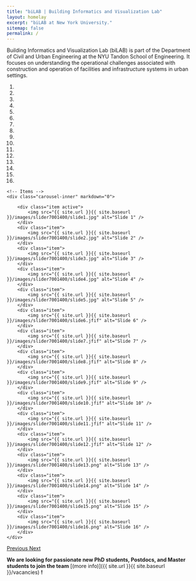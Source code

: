 ```yaml
---
title: "biLAB | Building Informatics and Visualization Lab"
layout: homelay
excerpt: "biLAB at New York University."
sitemap: false
permalink: /
---
```

Building Informatics and Visualization Lab (biLAB) is part of the Department of Civil and Urban Engineering at the NYU Tandon School of Engineering. It focuses on understanding the operational challenges associated with construction and operation of facilities and infrastructure systems in urban settings.  


<div markdown="0" id="carousel" class="carousel slide" data-ride="carousel" data-interval="5000" data-pause="hover" >
    <!-- Menu -->
    <ol class="carousel-indicators">
        <li data-target="#carousel" data-slide-to="0" class="active"></li>
        <li data-target="#carousel" data-slide-to="1"></li>
        <li data-target="#carousel" data-slide-to="2"></li>
        <li data-target="#carousel" data-slide-to="3"></li>
        <li data-target="#carousel" data-slide-to="4"></li>
        <li data-target="#carousel" data-slide-to="5"></li>
        <li data-target="#carousel" data-slide-to="6"></li>
        <li data-target="#carousel" data-slide-to="7"></li>
        <li data-target="#carousel" data-slide-to="8"></li>
        <li data-target="#carousel" data-slide-to="9"></li>
        <li data-target="#carousel" data-slide-to="10"></li>
        <li data-target="#carousel" data-slide-to="11"></li>
        <li data-target="#carousel" data-slide-to="12"></li>
        <li data-target="#carousel" data-slide-to="13"></li>
        <li data-target="#carousel" data-slide-to="14"></li>
        <li data-target="#carousel" data-slide-to="15"></li>
    </ol>

    <!-- Items -->
    <div class="carousel-inner" markdown="0">

        <div class="item active">
            <img src="{{ site.url }}{{ site.baseurl }}/images/slider7001400/slide1.jpg" alt="Slide 1" />
        </div>
        <div class="item">
            <img src="{{ site.url }}{{ site.baseurl }}/images/slider7001400/slide2.jpg" alt="Slide 2" />
        </div>
        <div class="item">
            <img src="{{ site.url }}{{ site.baseurl }}/images/slider7001400/slide3.jpg" alt="Slide 3" />
        </div>
        <div class="item">
            <img src="{{ site.url }}{{ site.baseurl }}/images/slider7001400/slide4.jpg" alt="Slide 4" />
        </div>
        <div class="item">
            <img src="{{ site.url }}{{ site.baseurl }}/images/slider7001400/slide5.jpg" alt="Slide 5" />
        </div>
        <div class="item">
            <img src="{{ site.url }}{{ site.baseurl }}/images/slider7001400/slide6.jfif" alt="Slide 6" />
        </div>
        <div class="item">
            <img src="{{ site.url }}{{ site.baseurl }}/images/slider7001400/slide7.jfif" alt="Slide 7" />
        </div>
        <div class="item">
            <img src="{{ site.url }}{{ site.baseurl }}/images/slider7001400/slide8.jfif" alt="Slide 8" />
        </div>
        <div class="item">
            <img src="{{ site.url }}{{ site.baseurl }}/images/slider7001400/slide9.jfif" alt="Slide 9" />
        </div>
        <div class="item">
            <img src="{{ site.url }}{{ site.baseurl }}/images/slider7001400/slide10.jfif" alt="Slide 10" />
        </div>
        <div class="item">
            <img src="{{ site.url }}{{ site.baseurl }}/images/slider7001400/slide11.jfif" alt="Slide 11" />
        </div>
        <div class="item">
            <img src="{{ site.url }}{{ site.baseurl }}/images/slider7001400/slide12.jfif" alt="Slide 12" />
        </div>
        <div class="item">
            <img src="{{ site.url }}{{ site.baseurl }}/images/slider7001400/slide13.png" alt="Slide 13" />
        </div>
        <div class="item">
            <img src="{{ site.url }}{{ site.baseurl }}/images/slider7001400/slide14.png" alt="Slide 14" />
        </div>
        <div class="item">
            <img src="{{ site.url }}{{ site.baseurl }}/images/slider7001400/slide15.png" alt="Slide 15" />
        </div>
        <div class="item">
            <img src="{{ site.url }}{{ site.baseurl }}/images/slider7001400/slide16.png" alt="Slide 16" />
        </div>
    </div>
  <a class="left carousel-control" href="#carousel" role="button" data-slide="prev">
    <span class="glyphicon glyphicon-chevron-left" aria-hidden="true"></span>
    <span class="sr-only">Previous</span>
  </a>
  <a class="right carousel-control" href="#carousel" role="button" data-slide="next">
    <span class="glyphicon glyphicon-chevron-right" aria-hidden="true"></span>
    <span class="sr-only">Next</span>
  </a>
</div>

 **We are  looking for passionate new PhD students, Postdocs, and Master students to join the team** [(more info)]({{ site.url }}{{ site.baseurl }}/vacancies) **!**

<!-- 
<figure class="fourth">
  <img src="{{ site.url }}{{ site.baseurl }}/images/logopic/Logo_Leiden.jpg" style="width: 210px">
  <img src="{{ site.url }}{{ site.baseurl }}/images/logopic/Logo_Nanofront.jpg" style="width: 110px">
  <img src="{{ site.url }}{{ site.baseurl }}/images/logopic/Logo_NWO.jpg" style="width: 120px">
  <img src="{{ site.url }}{{ site.baseurl }}/images/logopic/Logo_ERC.jpg" style="width: 110px">
</figure> -->
